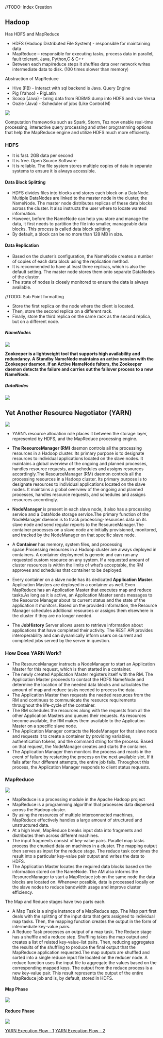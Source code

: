 //TODO: Index Creation

## Hadoop

Has HDFS and MapReduce
- HDFS (Hadoop Distributed File System) - responsible for maintaining data
- MapReduce – responsible for executing tasks, process data in parallel, fault tolerant. Java, Python,C & C++
- Between each map/reduce steps it shuffles data over network writes intermediate data to disk. (100 times slower than memory)

Abstraction of MapReduce
- Hive (FB) - Interact with sql backend is Java. Query Engine
- Pig (Yahoo) - PigLatin
- Scoop (Java) - bring data from RDBMS dump into HDFS and vice Versa
- Oozie (Java) - Scheduler of jobs (Like Control M)

![](sections/resources/BigDataArchitecture.png)

Computation frameworks such as Spark, Storm, Tez now enable real-time processing, interactive query processing and other programming options that help the MapReduce engine and utilize HDFS much more efficiently.

### HDFS

- It is fast. 2GB data per second
- It is free. Open Source Software
- It is reliable. The file system stores multiple copies of data in separate systems to ensure it is always accessible.

#### Data Block Splitting

- HDFS divides files into blocks and stores each block on a DataNode. Multiple DataNodes are linked to the master node in the cluster, the NameNode. The master node distributes replicas of these data blocks across the cluster. It also instructs the user where to locate wanted information.
- However, before the NameNode can help you store and manage the data, it first needs to partition the file into smaller, manageable data blocks. This process is called data block splitting
- By default, a block can be no more than 128 MB in size.

#### Data Replication

- Based on the cluster’s configuration, the NameNode creates a number of copies of each data block using the replication method.
- It is recommended to have at least three replicas, which is also the default setting. The master node stores them onto separate DataNodes of the cluster.
- The state of nodes is closely monitored to ensure the data is always available.


//TODO: Sub Point formatting
* Store the first replica on the node where the client is located.
* Then, store the second replica on a different rack.
* Finally, store the third replica on the same rack as the second replica, but on a different node.

##### NameNodes

![](sections/resources/NameNodes.png)

**Zookeeper is a lightweight tool that supports high availability and redundancy. A Standby NameNode maintains an active session with the Zookeeper daemon. If an Active NameNode falters, the Zookeeper daemon detects the failure and carries out the failover process to a new NameNode.**

##### DataNodes

![](sections/resources/DataNodes.png)

## Yet Another Resource Negotiator (YARN)

![](sections/resources/YARN.png)

- YARN’s resource allocation role places it between the storage layer, represented by HDFS, and the MapReduce processing engine.

- **The ResourceManager (RM)** daemon controls all the processing resources in a Hadoop cluster. Its primary purpose is to designate resources to individual applications located on the slave nodes. It maintains a global overview of the ongoing and planned processes, handles resource requests, and schedules and assigns resources accordingly.The ResourceManager (RM) daemon controls all the processing resources in a Hadoop cluster. Its primary purpose is to designate resources to individual applications located on the slave nodes. It maintains a global overview of the ongoing and planned processes, handles resource requests, and schedules and assigns resources accordingly.
- **NodeManager** is present in each slave node, it also has a processing service and a DataNode storage service.The primary function of the NodeManager daemon is to track processing-resources data on its slave node and send regular reports to the ResourceManager.The container processes on a slave node are initially provisioned, monitored, and tracked by the NodeManager on that specific slave node.
- A **Container** has memory, system files, and processing space.Processing resources in a Hadoop cluster are always deployed in containers. A container deployment is generic and can run any requested custom resource on any system. If a requested amount of cluster resources is within the limits of what’s acceptable, the RM approves and schedules that container to be deployed.
- Every container on a slave node has its dedicated **Application Master**. Application Masters are deployed in a container as well. Even MapReduce has an Application Master that executes map and reduce tasks.As long as it is active, an Application Master sends messages to the Resource Manager about its current status and the state of the application it monitors. Based on the provided information, the Resource Manager schedules additional resources or assigns them elsewhere in the cluster if they are no longer needed.
- The **JobHistory** Server allows users to retrieve information about applications that have completed their activity. The REST API provides interoperability and can dynamically inform users on current and completed jobs served by the server in question.

### How Does YARN Work?

- The ResourceManager instructs a NodeManager to start an Application Master for this request, which is then started in a container. 
- The newly created Application Master registers itself with the RM. The Application Master proceeds to contact the HDFS NameNode and determine the location of the needed data blocks and calculates the amount of map and reduce tasks needed to process the data. 
- The Application Master then requests the needed resources from the RM and continues to communicate the resource requirements throughout the life-cycle of the container. 
- The RM schedules the resources along with the requests from all the other Application Masters and queues their requests. As resources become available, the RM makes them available to the Application Master on a specific slave node. 
- The Application Manager contacts the NodeManager for that slave node and requests it to create a container by providing variables, authentication tokens, and the command string for the process. Based on that request, the NodeManager creates and starts the container. 
- The Application Manager then monitors the process and reacts in the event of failure by restarting the process on the next available slot. If it fails after four different attempts, the entire job fails. Throughout this process, the Application Manager responds to client status requests.

### MapReduce

![](sections/resources/MapReduceFlow.png)

- MapReduce is a processing module in the Apache Hadoop project
- MapReduce is a programming algorithm that processes data dispersed across the Hadoop cluster.
- By using the resources of multiple interconnected machines, MapReduce effectively handles a large amount of structured and unstructured data.
- At a high level, MapReduce breaks input data into fragments and distributes them across different machines.
- The input fragments consist of key-value pairs. Parallel map tasks process the chunked data on machines in a cluster. The mapping output then serves as input for the reduce stage. The reduce task combines the result into a particular key-value pair output and writes the data to HDFS.
- The Application Master locates the required data blocks based on the information stored on the NameNode. The AM also informs the ResourceManager to start a MapReduce job on the same node the data blocks are located on. Whenever possible, data is processed locally on the slave nodes to reduce bandwidth usage and improve cluster efficiency.

The Map and Reduce stages have two parts each.

- A Map Task is a single instance of a MapReduce app. The Map part first deals with the splitting of the input data that gets assigned to individual map tasks. Then, the mapping function creates the output in the form of intermediate key-value pairs.
- A Reduce Task processes an output of a map task. The Reduce stage has a shuffle and a reduce step. Shuffling takes the map output and creates a list of related key-value-list pairs. Then, reducing aggregates the results of the shuffling to produce the final output that the MapReduce application requested.The map outputs are shuffled and sorted into a single reduce input file located on the reducer node. A reduce function uses the input file to aggregate the values based on the corresponding mapped keys. The output from the reduce process is a new key-value pair. This result represents the output of the entire MapReduce job and is, by default, stored in HDFS.

#### Map Phase

![](sections/resources/MapPhase.png)

#### Reduce Phase

![](sections/resources/ReducePhase.png)



[YARN Execution Flow - 1](https://blog.cloudera.com/apache-hadoop-yarn-concepts-and-applications/)
[YARN Execution Flow - 2](http://geekdirt.com/blog/introduction-and-working-of-yarn/)